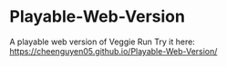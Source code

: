 # Playable-Web-Version
A playable web version of Veggie Run
Try it here: https://cheenguyen05.github.io/Playable-Web-Version/
